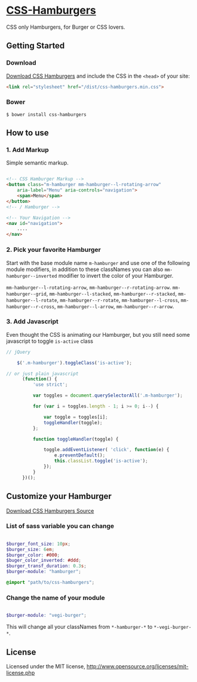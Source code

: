 # [CSS-Hamburgers](http://osahan.github.io/CSS-Hamburgers/)
CSS only Hamburgers, for Burger or CSS lovers. 

## Getting Started

### Download
[Download CSS Hamburgers](https://github.com/osahan/CSS-Hamburgers/archive/master.zip) and include the CSS in the `<head>` of your site:
    
```html
<link rel="stylesheet" href="/dist/css-hamburgers.min.css">
```

### Bower

```shell
$ bower install css-hamburgers
```

## How to use


### 1. Add Markup
Simple semantic markup.
```html

<!-- CSS Hamburger Markup -->
<button class="m-hamburger mm-hamburger--l-rotating-arrow"
    aria-label="Menu" aria-controls="navigation">
    <span>Menu</span>
</button> 
<!-- / Hamburger -->

<!-- Your Navigation -->
<nav id="navigation">
    ....
</nav>
```

### 2. Pick your favorite Hamburger
Start with the base module name `m-hamburger` and use one of the following module modifiers, in addition to these classNames you can also `mm-hamburger--inverted` modifier to invert the color of your Hamburger.

`mm-hamburger--l-rotating-arrow`, `mm-hamburger--r-rotating-arrow`. `mm-hamburger--grid`, `mm-hamburger--l-stacked`, `mm-hamburger--r-stacked`, `mm-hamburger--l-rotate`, `mm-hamburger--r-rotate`, `mm-hamburger--l-cross`, `mm-hamburger--r-cross`, `mm-hamburger--l-arrow`, `mm-hamburger--r-arrow`. 

### 3. Add Javascript
Even thought the CSS is animating our Hamburger, but you still need some javascript to toggle `is-active` class

```javascript
// jQuery

    $('.m-hamburger').toggleClass('is-active');

// or just plain javascript
      (function() {
          'use strict';

          var toggles = document.querySelectorAll('.m-hamburger');

          for (var i = toggles.length - 1; i >= 0; i--) {

              var toggle = toggles[i];
              toggleHandler(toggle);
          };

          function toggleHandler(toggle) {

              toggle.addEventListener( 'click', function(e) {
                  e.preventDefault();
                  this.classList.toggle('is-active');
              });
          }
      })();

```
## Customize your Hamburger

[Download CSS Hamburgers Source](https://github.com/osahan/CSS-Hamburgers/archive/master.zip) 

### List of sass variable you can change

```scss

$burger_font_size: 10px;
$burger_size: 6em;
$burger_color: #000;
$buger_color_inverted: #ddd;
$burger_transf_duration: 0.3s;
$burger-module: "hamburger";

@import "path/to/css-hamburgers";

```
### Change the name of your module

```scss

$burger-module: "vegi-burger";

```

This will change all your classNames from `*-hamburger-*` to `*-vegi-burger-*`.

## License

Licensed under the MIT license, http://www.opensource.org/licenses/mit-license.php





